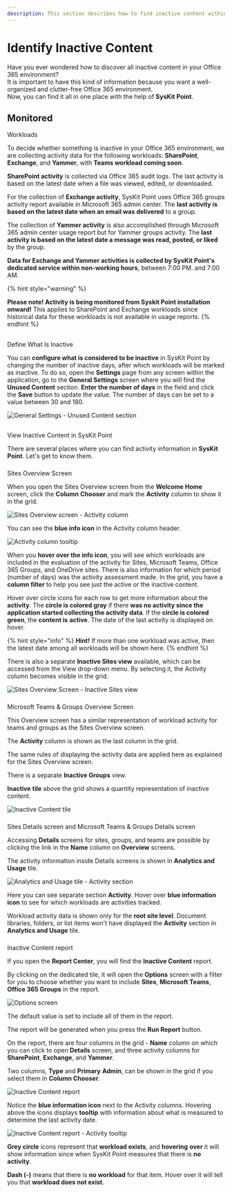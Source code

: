 ```yaml
---
description: This section describes how to find inactive content within SysKit Point.
---
```


# Identify Inactive Content

Have you ever wondered how to discover all inactive content in your Office 365 environment?  
It is important to have this kind of information because you want a well-organized and clutter-free Office 365 environment.   
Now, you can find it all in one place with the help of **SysKit Point**.

## Monitored Workloads

To decide whether something is inactive in your Office 365 environment, we are collecting activity data for the following workloads: **SharePoint**, **Exchange**, and **Yammer**, with **Teams workload coming soon**.

**SharePoint activity** is collected via Office 365 audit logs. The last activity is based on the latest date when a file was viewed, edited, or downloaded.

For the collection of **Exchange activity**, SysKit Point uses Office 365 groups activity report available in Microsoft 365 admin center. The **last activity is based on the latest date when an email was delivered** to a group.

The collection of **Yammer activity** is also accomplished through Microsoft 365 admin center usage report but for Yammer groups activity. The **last activity is based on the latest date a message was read, posted, or liked** by the group.

**Data for Exchange and Yammer activities is collected by SysKit Point's dedicated service within non-working hours**, between 7:00 PM. and 7:00 AM.

{% hint style="warning" %}
**Please note!                                                                                                                                       Activity is being monitored from Syskit Point installation onward!** This applies to SharePoint and Exchange workloads since historical data for these workloads is not available in usage reports.
{% endhint %}

## Define What Is Inactive

You can **configure what is considered to be inactive** in SysKit Point by changing the number of inactive days, after which workloads will be marked as inactive. To do so, open the **Settings** page from any screen within the application, go to the **General Settings** screen where you will find the **Unused Content** section. **Enter the number of days** in the field and click the **Save** button to update the value. The number of days can be set to a value between 30 and 180.

![General Settings - Unused Content section](../.gitbook/assets/inactive-content_unused-content-section.png)

## View Inactive Content in SysKit Point

There are several places where you can find activity information in **SysKit Point**. Let's get to know them.

### Sites Overview Screen

When you open the Sites Overview screen from the **Welcome Home** screen, click the **Column** **Chooser** and mark the **Activity** column to show it in the grid.

![Sites Overview screen - Activity column](../.gitbook/assets/inactive-content_sites-overview-screen-activity-column.png)

You can see the **blue info icon** in the Activity column header.

![Activity column tooltip](../.gitbook/assets/inactive-content_activity-column-tooltip.png)

When you **hover over the info icon**, you will see which workloads are included in the evaluation of the activity for Sites, Microsoft Teams, Office 365 Groups, and OneDrive sites. There is also information for which period \(number of days\) was the activity assessment made. In the grid, you have a **column filter** to help you see just the active or the inactive content.

Hover over circle icons for each row to get more information about the **activity**. The **circle is colored gray** if there **was no activity since the application started collecting the activity data**. If the **circle is colored** **green**, the **content is** **active**. The date of the last activity is displayed on hover.

{% hint style="info" %}
**Hint!**                                                                                                                                                              If more than one workload was active, then the latest date among all workloads will be shown here.
{% endhint %}

There is also a separate **Inactive Sites view** available, which can be accessed from the View drop-down menu. By selecting it, the Activity column becomes visible in the grid.

![Sites Overview Screen - Inactive Sites view](../.gitbook/assets/inactive-content_inactive-sites-view.png)

### Microsoft Teams & Groups Overview Screen

This Overview screen has a similar representation of workload activity for teams and groups as the Sites Overview screen.

The **Activity** column is shown as the last column in the grid.

The same rules of displaying the activity data are applied here as explained for the Sites Overview screen.

There is a separate **Inactive Groups** view.

**Inactive** **tile** above the grid shows a quantity representation of inactive content.

![Inactive Content tile](../.gitbook/assets/inactive-content_inactive-content-tile.png)

### Sites Details screen and Microsoft Teams & Groups Details screen

Accessing **Details** screens for sites, groups, and teams are possible by clicking the link in the **Name** column on **Overview** screens.

The activity information inside Details screens is shown in **Analytics and Usage** tile.

![Analytics and Usage tile - Activity section](../.gitbook/assets/inactive-content_analytics-and-usage-tile-activity-section.png)

Here you can see separate section **Activity**. Hover over **blue information icon** to see for which workloads are activities tracked.

Workload activity data is shown only for the **root site level**. Document libraries, folders, or list items won't have displayed the **Activity** section in **Analytics and Usage** tile.

### Inactive Content report

If you open the **Report Center**, you will find the **Inactive Content** report.

By clicking on the dedicated tile, it will open the **Options** screen with a filter for you to choose whether you want to include **Sites**, **Microsoft Teams**, **Office 365 Groups** in the report.

![Options screen](../.gitbook/assets/inactive-content_options-screen.png)

The default value is set to include all of them in the report.

The report will be generated when you press the **Run Report** button.

On the report, there are four columns in the grid - **Name** column on which you can click to open **Details** screen, and three activity columns for **SharePoint**, **Exchange**, and **Yammer**.

Two columns, **Type** and **Primary** **Admin**, can be shown in the grid if you select them in **Column Chooser**.

![Inactive Content report](../.gitbook/assets/inactive-content_inactive-content-report.png)

Notice the **blue information icon** next to the Activity columns. Hovering above the icons displays **tooltip** with information about what is measured to determine the last activity date.

![Inactive Content report - Activity tooltip](../.gitbook/assets/inactive-content_inactive-content-report-activity-tooltip.png)

**Grey circle** icons represent that **workload exists**, and **hovering** **over** it will show information since when SysKit Point measures that there is **no activity**.

**Dash \(-\)** means that there is **no workload** for that item. Hover over it will tell you that **workload does not exist**.

